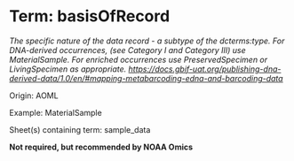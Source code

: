# Term: basisOfRecord

*The specific nature of the data record - a subtype of the dcterms:type. For DNA-derived occurrences, (see Category I and Category III) use MaterialSample. For enriched occurrences use PreservedSpecimen or LivingSpecimen as appropriate. https://docs.gbif-uat.org/publishing-dna-derived-data/1.0/en/#mapping-metabarcoding-edna-and-barcoding-data*

Origin: AOML

Example: MaterialSample

Sheet(s) containing term: sample_data

**Not required, but recommended by NOAA Omics**